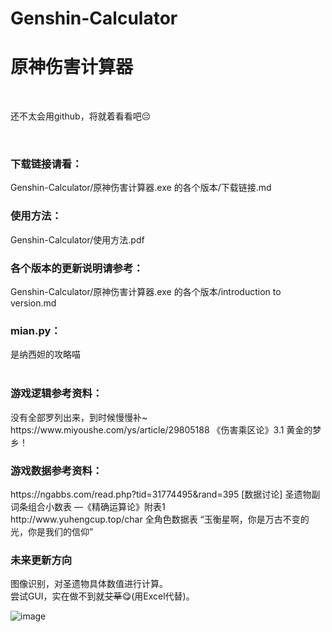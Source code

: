# Genshin-Calculator
# 原神伤害计算器 <br />
<br/>
<p>还不太会用github，将就着看看吧😔</p>
<br/>
<h3>下载链接请看：</h3>
Genshin-Calculator/原神伤害计算器.exe 的各个版本/下载链接.md
<h3>使用方法：</h3>
Genshin-Calculator/使用方法.pdf
<h3>各个版本的更新说明请参考：</h3>
Genshin-Calculator/原神伤害计算器.exe 的各个版本/introduction to version.md
<h3>mian.py：</h3>
是纳西妲的攻略喵
<br/><br/>
<h3>游戏逻辑参考资料：</h3>
没有全部罗列出来，到时候慢慢补~<br />
https://www.miyoushe.com/ys/article/29805188   《伤害乘区论》3.1 黄金的梦乡！ <br />
<h3>游戏数据参考资料：</h3>
https://ngabbs.com/read.php?tid=31774495&rand=395   [数据讨论] 圣遗物副词条组合小数表 —《精确运算论》附表1 <br />
http://www.yuhengcup.top/char  全角色数据表 “玉衡星啊，你是万古不变的光，你是我们的信仰”
<br />
<h3>未来更新方向</h3>
图像识别，对圣遗物具体数值进行计算。<br/>
尝试GUI，实在做不到就<s>艾草</s>😋(用Excel代替)。<br/>

![image](https://github.com/virtualxiaoman/Genshin-Calculator/assets/134854297/25bcd970-c4d8-48ae-ac63-52eba598a038)

